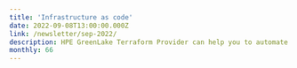 ```yaml
---
title: 'Infrastructure as code'
date: 2022-09-08T13:00:00.000Z
link: /newsletter/sep-2022/
description: HPE GreenLake Terraform Provider can help you to automate the provisioning and management of infrastructure and resources on-demand across the HPE GreenLake edge-to-cloud platform. HPE GreenLake Terraform Provider can help you to automate the provisioning and management of infrastructure and resources on-demand across the HPE GreenLake edge-to-cloud platform.
monthly: 66
---
```

